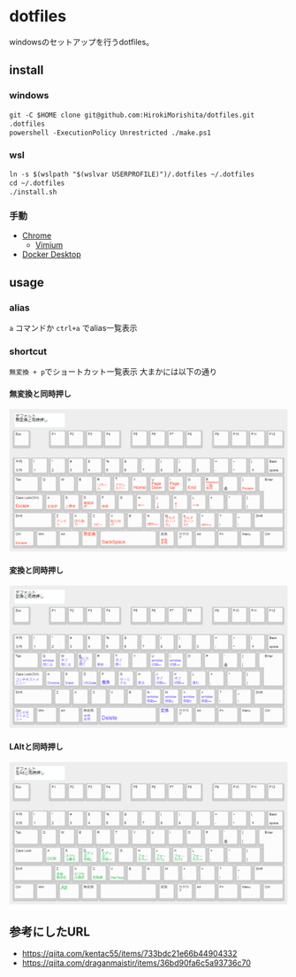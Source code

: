 
# dotfiles
windowsのセットアップを行うdotfiles。

## install
### windows
```
git -C $HOME clone git@github.com:HirokiMorishita/dotfiles.git .dotfiles
powershell -ExecutionPolicy Unrestricted ./make.ps1
```
### wsl
```
ln -s $(wslpath "$(wslvar USERPROFILE)")/.dotfiles ~/.dotfiles
cd ~/.dotfiles
./install.sh
```
### 手動
- [Chrome](https://www.google.com/intl/ja_jp/chrome/)
  - [Vimium](https://chrome.google.com/webstore/detail/vimium/dbepggeogbaibhgnhhndojpepiihcmeb?hl=ja)
- [Docker Desktop](https://www.docker.com/products/docker-desktop/)

## usage
### alias
`a` コマンドか `ctrl+a` でalias一覧表示
### shortcut
`無変換 + p`でショートカット一覧表示
大まかには以下の通り
#### 無変換と同時押し
![無変換ショートカットまとめ](./resources/default-%E7%84%A1%E5%A4%89%E6%8F%9B.png)
#### 変換と同時押し
![変換ショートカットまとめ](./resources/default-%E5%A4%89%E6%8F%9B.png)
#### LAltと同時押し
![LAltショートカットまとめ](./resources/default-LAlt.png)
## 参考にしたURL
- https://qiita.com/kentac55/items/733bdc21e66b44904332
- https://qiita.com/draganmaistir/items/36bd90fa6c5a93736c70